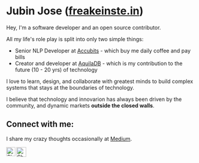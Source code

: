 # Jubin Jose ([freakeinste.in](https://freakeinste.in))

Hey, I'm a software developer and an open source contributor. 

All my life's role play is split into only two simple things:
* Senior NLP Developer at [Accubits](https://accubits.com/) - which buy me daily coffee and pay bills
* Creator and developer at [AquilaDB](https://aquiladb.xyz) - which is my contribution to the future (10 - 20 yrs) of technology

I love to learn, design, and collaborate with greatest minds to build complex systems that stays at the boundaries of technology.

I believe that technology and innovarion has always been driven by the community, and dynamic markets **outside the closed walls**.

## Connect with me:
I share my crazy thoughts occasionally at [Medium](https://medium.com/a-mma).

<a href="https://www.linkedin.com/in/jubin-jose-dev/">
    <img align="left" alt="Shubhamdeep Jha | Linkedin" width="24px" src="https://github.com/TheDudeThatCode/TheDudeThatCode/blob/master/Assets/Linkedin.svg" />
</a>
<a href="mailto:wow.dr.dre@gmail.com">
    <img align="left" alt="Shubhamdeep Jha | Gmail" width="26px" src="https://github.com/TheDudeThatCode/TheDudeThatCode/blob/master/Assets/Gmail.svg" />
</a><br/>

